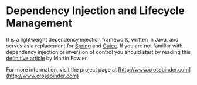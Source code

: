 # Dependency Injection and Lifecycle Management

It is a lightweight dependency injection framework, written in Java, and serves
as a replacement for [Spring](http://www.spring.io) and
[Guice](https://github.com/google/guice). If you are not familiar with dependency
injection or inversion of control you should start by reading this
[definitive article](http://www.martinfowler.com/articles/injection.html) by
Martin Fowler.

For more information, visit the project page at
[http://www.crossbinder.com](http://www.crossbinder.com)
